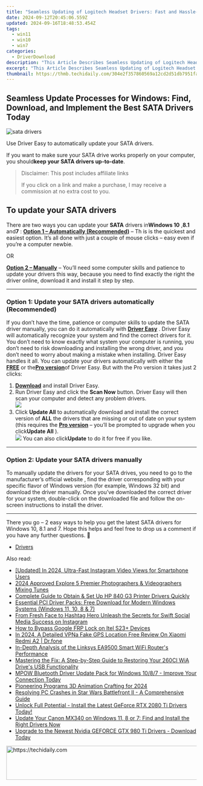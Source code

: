 ```yaml
---
title: "Seamless Updating of Logitech Headset Drivers: Fast and Hassle-Free Downloads!"
date: 2024-09-12T20:45:06.559Z
updated: 2024-09-16T18:48:53.454Z
tags:
  - win11
  - win10
  - win7
categories:
  - DriverDownload
description: "This Article Describes Seamless Updating of Logitech Headset Drivers: Fast and Hassle-Free Downloads!"
excerpt: "This Article Describes Seamless Updating of Logitech Headset Drivers: Fast and Hassle-Free Downloads!"
thumbnail: https://thmb.techidaily.com/304e2f357860569a12cd2d51db7951faca7194234bf8cf17b2b3fe018f5794d5.jpg
---
```


## Seamless Update Processes for Windows: Find, Download, and Implement the Best SATA Drivers Today

![sata drivers](https://images.drivereasy.com/wp-content/uploads/2018/12/img_5c1725ac86a01.jpg)

 Use Driver Easy to automatically update your SATA drivers.

If you want to make sure your SATA drive works properly on your computer, you should**keep your SATA drivers up-to-date**.

>  Disclaimer: This post includes affiliate links
>
>  If you click on a link and make a purchase, I may receive a commission at no extra cost to you.
>

## To update your SATA drivers

There are two ways you can update your   **SATA**  drivers in**Windows 10** ,**8.1** and**7** : **[Option 1 – Automatically (Recommended)](https://www.drivereasy.com/knowledge/sata-drivers-download-update-for-windows-easy-steps/#O1)** – Th is is the quickest and easiest option. It’s all done with just a couple of mouse clicks – easy even if you’re a computer newbie.

OR

**[Option 2 – Manually](https://tools.techidaily.com/drivereasy/download/)**  – You’ll need some computer skills and patience to update your drivers this way, because you need to find exactly the right the driver online, download it and install it step by step.

---

### Option 1: Update your SATA drivers automatically (Recommended)

If you don’t have the time, patience or computer skills to update the SATA driver manually, you can do it automatically with **[Driver Easy](https://tools.techidaily.com/drivereasy/download/)** . Driver Easy will automatically recognize your system and find the correct drivers for it. You don’t need to know exactly what system your computer is running, you don’t need to risk downloading and installing the wrong driver, and you don’t need to worry about making a mistake when installing. Driver Easy handles it all. You can update your drivers automatically with either the **[FREE](https://tools.techidaily.com/drivereasy/download/)**  or the[**Pro version**](https://tools.techidaily.com/drivereasy/download/)of Driver Easy. But with the Pro version it takes just 2 clicks:

1. [**Download**](https://tools.techidaily.com/drivereasy/download/) and install Driver Easy.
2. Run Driver Easy and click the **Scan Now**  button. Driver Easy will then scan your computer and detect any problem drivers.  
![](https://images.drivereasy.com/wp-content/uploads/2018/12/img_5c1724718370f.jpg)
3. Click **Update All** to automatically download and install the correct version of **ALL** the drivers that are missing or out of date on your system (this requires the **[Pro version](https://tools.techidaily.com/drivereasy/download/)**  – you’ll be prompted to upgrade when you click**Update All** ).  
![](https://images.drivereasy.com/wp-content/uploads/2018/12/img_5c17638f86f40.jpg) You can also click**Update** to do it for free if you like.

---

### Option 2: Update your SATA drivers manually

 To manually update the drivers for your SATA drives, you need to go to the manufacturer’s official website  , find the driver corresponding with your specific flavor of Windows version (for example, Windows 32 bit) and download the driver manually.  Once you’ve downloaded the correct driver for your system, double-click on the downloaded file and follow the on-screen instructions to install the driver.

---

There you go – 2 easy ways to help you get the latest SATA drivers for Windows 10, 8.1 and 7\. Hope this helps and feel free to drop us a comment if you have any further questions. 🙂

* [Drivers](https://tools.techidaily.com/drivereasy/download/)

<ins class="adsbygoogle"
     style="display:block"
     data-ad-format="autorelaxed"
     data-ad-client="ca-pub-7571918770474297"
     data-ad-slot="1223367746"></ins>

<ins class="adsbygoogle"
     style="display:block"
     data-ad-client="ca-pub-7571918770474297"
     data-ad-slot="8358498916"
     data-ad-format="auto"
     data-full-width-responsive="true"></ins>

<span class="atpl-alsoreadstyle">Also read:</span>
<div><ul>
<li><a href="https://instagram-video-files.techidaily.com/updated-in-2024-ultra-fast-instagram-video-views-for-smartphone-users/"><u>[Updated] In 2024, Ultra-Fast Instagram Video Views for Smartphone Users</u></a></li>
<li><a href="https://some-knowledge.techidaily.com/2024-approved-explore-5-premier-photographers-and-videographers-mixing-tunes/"><u>2024 Approved Explore 5 Premier Photographers & Videographers Mixing Tunes</u></a></li>
<li><a href="https://win-amazing.techidaily.com/complete-guide-to-obtain-and-set-up-hp-840-g3-printer-drivers-quickly/"><u>Complete Guide to Obtain & Set Up HP 840 G3 Printer Drivers Quickly</u></a></li>
<li><a href="https://win-amazing.techidaily.com/essential-pci-driver-packs-free-download-for-modern-windows-systems-windows-11-10-8-and-7/"><u>Essential PCI Driver Packs: Free Download for Modern Windows Systems (Windows 11, 10, 8 & 7)</u></a></li>
<li><a href="https://instagram-video-files.techidaily.com/from-fresh-face-to-hashtag-hero-unleash-the-secrets-for-swift-social-media-success-on-instagram/"><u>From Fresh Face to Hashtag Hero Unleash the Secrets for Swift Social Media Success on Instagram</u></a></li>
<li><a href="https://bypass-frp.techidaily.com/how-to-bypass-google-frp-lock-on-itel-s23plus-devices-by-drfone-android/"><u>How to Bypass Google FRP Lock on Itel S23+ Devices</u></a></li>
<li><a href="https://change-location.techidaily.com/in-2024-a-detailed-vpna-fake-gps-location-free-review-on-xiaomi-redmi-a2-drfone-by-drfone-virtual-android/"><u>In 2024, A Detailed VPNa Fake GPS Location Free Review On Xiaomi Redmi A2 | Dr.fone</u></a></li>
<li><a href="https://buynow-info.techidaily.com/in-depth-analysis-of-the-linksys-ea9500-smart-wifi-routers-performance/"><u>In-Depth Analysis of the Linksys EA9500 Smart WiFi Router's Performance</u></a></li>
<li><a href="https://win-amazing.techidaily.com/mastering-the-fix-a-step-by-step-guide-to-restoring-your-260ci-wia-drives-usb-functionality/"><u>Mastering the Fix: A Step-by-Step Guide to Restoring Your 260CI WiA Drive's USB Functionality</u></a></li>
<li><a href="https://win-amazing.techidaily.com/1722964945143-mpow-bluetooth-driver-update-pack-for-windows-1087-improve-your-connection-today/"><u>MPOW Bluetooth Driver Update Pack for Windows 10/8/7 - Improve Your Connection Today</u></a></li>
<li><a href="https://extra-skills.techidaily.com/pioneering-programs-3d-animation-crafting-for-2024/"><u>Pioneering Programs 3D Animation Crafting for 2024</u></a></li>
<li><a href="https://win-answers.techidaily.com/resolving-pc-crashes-in-star-wars-battlefront-ii-a-comprehensive-guide/"><u>Resolving PC Crashes in Star Wars Battlefront II - A Comprehensive Guide</u></a></li>
<li><a href="https://win-amazing.techidaily.com/1722962465334-unlock-full-potential-install-the-latest-geforce-rtx-2080-ti-drivers-today/"><u>Unlock Full Potential - Install the Latest GeForce RTX 2080 Ti Drivers Today!</u></a></li>
<li><a href="https://win-amazing.techidaily.com/update-your-canon-mx340-on-windows-11-8-or-7-find-and-install-the-right-drivers-now/"><u>Update Your Canon MX340 on Windows 11, 8 or 7: Find and Install the Right Drivers Now</u></a></li>
<li><a href="https://win-amazing.techidaily.com/upgrade-to-the-newest-nvidia-geforce-gtx-980-ti-drivers-download-today/"><u>Upgrade to the Newest Nvidia GEFORCE GTX 980 Ti Drivers - Download Today</u></a></li>
</ul></div>

<!-- affiliate ads begin -->
<a href="https://ephamedtechinc.pxf.io/c/5597632/2136621/26400" target="_top" id="2136621">
  <img src="//a.impactradius-go.com/display-ad/26400-2136621" border="0" alt="https://techidaily.com" width="728" height="90"/>
</a>
<img height="0" width="0" src="https://ephamedtechinc.pxf.io/i/5597632/2136621/26400" style="position:absolute;visibility:hidden;" border="0" />
<!-- affiliate ads end -->

